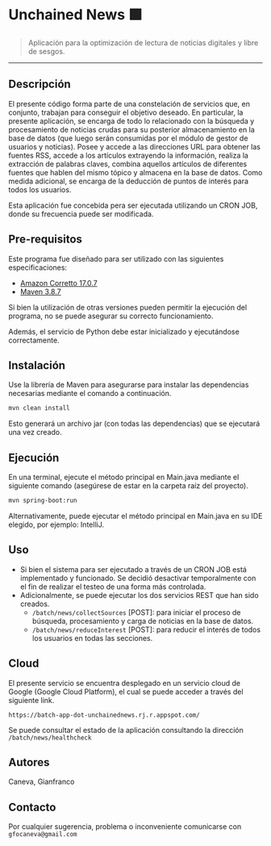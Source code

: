 # Unchained News 🟩
> Aplicación para la optimización de lectura de noticias digitales y libre de sesgos.
---
## Descripción
El presente código forma parte de una constelación de servicios que, en conjunto, trabajan para conseguir el objetivo deseado.
En particular, la presente aplicación, se encarga de todo lo relacionado con la búsqueda y procesamiento de noticias crudas para su posterior almacenamiento en la base de datos (que luego serán consumidas por el módulo de gestor de usuarios y noticias).
Posee y accede a las direcciones URL para obtener las fuentes RSS, accede a los artículos extrayendo la información, realiza la extracción de palabras claves, combina aquellos artículos de diferentes fuentes que hablen del mismo tópico y almacena en la base de datos.
Como medida adicional, se encarga de la deducción de puntos de interés para todos los usuarios.

Esta aplicación fue concebida pera ser ejecutada utilizando un CRON JOB, donde su frecuencia puede ser modificada.


## Pre-requisitos

Este programa fue diseñado para ser utilizado con las siguientes especificaciones:
* [Amazon Corretto 17.0.7](https://docs.aws.amazon.com/corretto/latest/corretto-17-ug/downloads-list.html)
* [Maven 3.8.7](https://maven.apache.org/docs/3.8.7/release-notes.html)

Si bien la utilización de otras versiones pueden permitir la ejecución del programa, no se puede asegurar su correcto funcionamiento.

Además, el servicio de Python debe estar inicializado y ejecutándose correctamente.

## Instalación

Use la librería de Maven para asegurarse para instalar las dependencias necesarias mediante el comando a continuación.

```bash
mvn clean install
```

Esto generará un archivo jar (con todas las dependencias) que se ejecutará una vez creado.

## Ejecución

En una terminal, ejecute el método principal en Main.java mediante el siguiente comando (asegúrese de estar en la carpeta raíz del proyecto).

```bash
mvn spring-boot:run
```
Alternativamente, puede ejecutar el método principal en Main.java en su IDE elegido, por ejemplo: IntelliJ.

## Uso

* Si bien el sistema para ser ejecutado a través de un CRON JOB está implementado y funcionado. Se decidió desactivar temporalmente con el fin de realizar el testeo de una forma más controlada.
* Adicionalmente, se puede ejecutar los dos servicios REST que han sido creados.
  * `/batch/news/collectSources` [POST]: para iniciar el proceso de búsqueda, procesamiento y carga de noticias en la base de datos.
  * `/batch/news/reduceInterest` [POST]: para reducir el interés de todos los usuarios en todas las secciones.

## Cloud

El presente servicio se encuentra desplegado en un servicio cloud de Google (Google Cloud Platform), el cual se puede acceder a través del siguiente link.

`https://batch-app-dot-unchainednews.rj.r.appspot.com/`

Se puede consultar el estado de la aplicación consultando la dirección
`/batch/news/healthcheck`

## Autores
Caneva, Gianfranco

## Contacto

Por cualquier sugerencia, problema o inconveniente comunicarse con `gfocaneva@gmail.com`